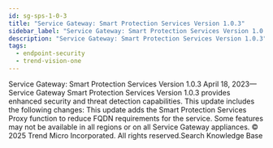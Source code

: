 ```yaml
---
id: sg-sps-1-0-3
title: "Service Gateway: Smart Protection Services Version 1.0.3"
sidebar_label: "Service Gateway: Smart Protection Services Version 1.0.3"
description: "Service Gateway: Smart Protection Services Version 1.0.3"
tags:
  - endpoint-security
  - trend-vision-one
---
```


 Service Gateway: Smart Protection Services Version 1.0.3 April 18, 2023—Service Gateway Smart Protection Services Version 1.0.3 provides enhanced security and threat detection capabilities. This update includes the following changes: This update adds the Smart Protection Services Proxy function to reduce FQDN requirements for the service. Some features may not be available in all regions or on all Service Gateway appliances. © 2025 Trend Micro Incorporated. All rights reserved.Search Knowledge Base